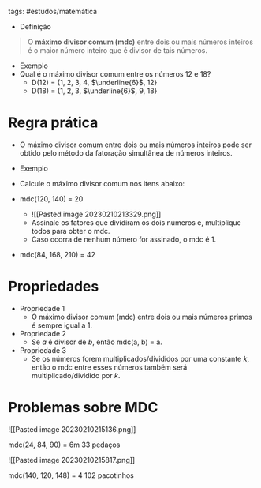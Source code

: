 tags: #estudos/matemática 

- Definição
> O **máximo divisor comum (mdc)** entre dois ou mais números inteiros é o maior número inteiro que é divisor de tais números.

- Exemplo
- Qual é o máximo divisor comum entre os números 12 e 18?
	- D(12) = {1, 2, 3, 4, $\underline{6}$, 12}
	- D(18) = {1, 2, 3, $\underline{6}$, 9, 18}

# Regra prática
- O máximo divisor comum entre dois ou mais números inteiros pode ser obtido pelo método da fatoração simultânea de números inteiros.

- Exemplo
- Calcule o máximo divisor comum nos itens abaixo:
- mdc(120, 140) = 20
	- ![[Pasted image 20230210213329.png]]
	- Assinale os fatores que dividiram os dois números e, multiplique todos para obter o mdc.
	- Caso ocorra de nenhum número for assinado, o mdc é 1.
- mdc(84, 168, 210) = 42

# Propriedades
- Propriedade 1
	- O máximo divisor comum (mdc) entre dois ou mais números primos é sempre igual a 1.
- Propriedade 2
	- Se *a* é divisor de *b*, então mdc(a, b) = a.
- Propriedade 3
	- Se os números forem multiplicados/divididos por uma constante *k*, então o mdc entre esses números também será multiplicado/dividido por *k*. 

# Problemas sobre MDC
![[Pasted image 20230210215136.png]]

mdc(24, 84, 90) = 6m
33 pedaços

![[Pasted image 20230210215817.png]]

mdc(140, 120, 148) = 4
102 pacotinhos
